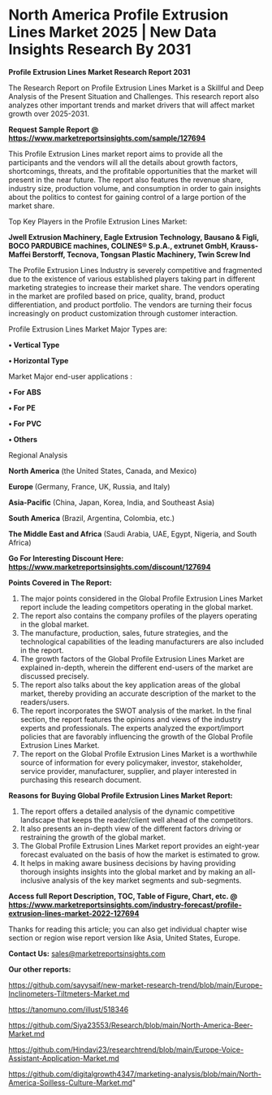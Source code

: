 # North America Profile Extrusion Lines Market 2025 | New Data Insights Research By 2031

<strong>Profile Extrusion Lines Market Research Report 2031</strong>

The Research Report on Profile Extrusion Lines Market is a Skillful and Deep Analysis of the Present Situation and Challenges. This research report also analyzes other important trends and market drivers that will affect market growth over 2025-2031.

<strong>Request Sample Report @ <a href=https://www.marketreportsinsights.com/sample/127694>https://www.marketreportsinsights.com/sample/127694</a></strong>

This Profile Extrusion Lines market report aims to provide all the participants and the vendors will all the details about growth factors, shortcomings, threats, and the profitable opportunities that the market will present in the near future. The report also features the revenue share, industry size, production volume, and consumption in order to gain insights about the politics to contest for gaining control of a large portion of the market share.

Top Key Players in the Profile Extrusion Lines Market:

<strong>Jwell Extrusion Machinery, Eagle Extrusion Technology, Bausano & Figli, BOCO PARDUBICE machines, COLINES® S.p.A., extrunet GmbH, Krauss-Maffei Berstorff, Tecnova, Tongsan Plastic Machinery, Twin Screw Ind</strong>

The Profile Extrusion Lines Industry is severely competitive and fragmented due to the existence of various established players taking part in different marketing strategies to increase their market share. The vendors operating in the market are profiled based on price, quality, brand, product differentiation, and product portfolio. The vendors are turning their focus increasingly on product customization through customer interaction.

Profile Extrusion Lines Market Major Types are:

<strong>• Vertical Type

• Horizontal Type</strong>

Market Major end-user applications :

<strong>• For ABS

• For PE

• For PVC

• Others</strong>

Regional Analysis

</u><strong><b>North America</b></strong> (the United States, Canada, and Mexico)

<strong><b>Europe </b></strong>(Germany, France, UK, Russia, and Italy)

<strong><b>Asia-Pacific</b></strong> (China, Japan, Korea, India, and Southeast Asia)

<strong><b>South America</b></strong> (Brazil, Argentina, Colombia, etc.)

<strong><b>The Middle East and Africa</b></strong> (Saudi Arabia, UAE, Egypt, Nigeria, and South Africa)

<strong>Go For Interesting Discount Here: <a href=https://www.marketreportsinsights.com/discount/127694>https://www.marketreportsinsights.com/discount/127694</a></strong>

<strong>Points Covered in The Report:</strong>
<ol>
  <li>The major points considered in the Global Profile Extrusion Lines Market report include the leading competitors operating in the global market.</li>
  <li>The report also contains the company profiles of the players operating in the global market.</li>
  <li>The manufacture, production, sales, future strategies, and the technological capabilities of the leading manufacturers are also included in the report.</li>
  <li>The growth factors of the Global Profile Extrusion Lines Market are explained in-depth, wherein the different end-users of the market are discussed precisely.</li>
  <li>The report also talks about the key application areas of the global market, thereby providing an accurate description of the market to the readers/users.</li>
  <li>The report incorporates the SWOT analysis of the market. In the final section, the report features the opinions and views of the industry experts and professionals. The experts analyzed the export/import policies that are favorably influencing the growth of the Global Profile Extrusion Lines Market.</li>
  <li>The report on the Global Profile Extrusion Lines Market is a worthwhile source of information for every policymaker, investor, stakeholder, service provider, manufacturer, supplier, and player interested in purchasing this research document.</li>
</ol>
<strong>Reasons for Buying Global Profile Extrusion Lines Market Report:</strong>

<ol>
  <li>The report offers a detailed analysis of the dynamic competitive landscape that keeps the reader/client well ahead of the competitors.</li>
  <li>It also presents an in-depth view of the different factors driving or restraining the growth of the global market.</li>
  <li>The Global Profile Extrusion Lines Market report provides an eight-year forecast evaluated on the basis of how the market is estimated to grow.</li>
  <li>It helps in making aware business decisions by having providing thorough insights insights into the global market and by making an all-inclusive analysis of the key market segments and sub-segments.</li>
</ol>
<strong>Access full Report Description, TOC, Table of Figure, Chart, etc. @ <a href=https://www.marketreportsinsights.com/industry-forecast/profile-extrusion-lines-market-2022-127694>https://www.marketreportsinsights.com/industry-forecast/profile-extrusion-lines-market-2022-127694</a></strong>


Thanks for reading this article; you can also get individual chapter wise section or region wise report version like Asia, United States, Europe.

<strong>Contact Us:</strong>
sales@marketreportsinsights.com

<strong>Our other reports:</strong>

<a href=https://github.com/sayysaif/new-market-research-trend/blob/main/Europe-Inclinometers-Tiltmeters-Market.md>https://github.com/sayysaif/new-market-research-trend/blob/main/Europe-Inclinometers-Tiltmeters-Market.md</a>

<a href=https://tanomuno.com/illust/518346>https://tanomuno.com/illust/518346</a>

<a href=https://github.com/Siya23553/Research/blob/main/North-America-Beer-Market.md>https://github.com/Siya23553/Research/blob/main/North-America-Beer-Market.md</a>

<a href=https://github.com/Hindavi23/researchtrend/blob/main/Europe-Voice-Assistant-Application-Market.md>https://github.com/Hindavi23/researchtrend/blob/main/Europe-Voice-Assistant-Application-Market.md</a>

<a href=https://github.com/digitalgrowth4347/marketing-analysis/blob/main/North-America-Soilless-Culture-Market.md>https://github.com/digitalgrowth4347/marketing-analysis/blob/main/North-America-Soilless-Culture-Market.md</a>"
